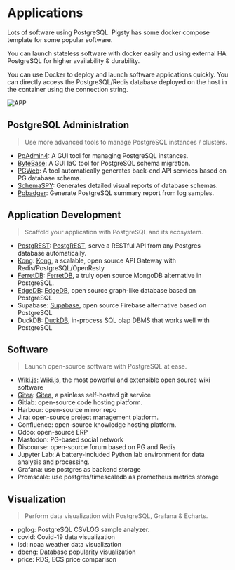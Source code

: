 # Applications

Lots of software using PostgreSQL. Pigsty has some docker compose template for some popular software.

You can launch stateless software with docker easily and using external HA PostgreSQL for higher availability & durability.

You can use Docker to deploy and launch software applications quickly. You can directly access the PostgreSQL/Redis database deployed on the host in the container using the connection string.

![APP](https://user-images.githubusercontent.com/8587410/198838829-f0ea4af2-d33f-4978-a31a-ed81897aa8d1.gif)


## PostgreSQL Administration

> Use more advanced tools to manage PostgreSQL instances / clusters.

* [PgAdmin4](https://github.com/Vonng/pigsty/tree/master/app/pgadmin): A GUI tool for managing PostgreSQL instances.
* [ByteBase](https://github.com/Vonng/pigsty/tree/master/app/bytebase): A GUI IaC tool for PostgreSQL schema migration.
* [PGWeb](https://github.com/Vonng/pigsty/tree/master/app/pgweb): A tool automatically generates back-end API services based on PG database schema.
* [SchemaSPY](https://github.com/Vonng/pigsty/blob/master/bin/schemaspy): Generates detailed visual reports of database schemas.
* [Pgbadger](https://github.com/Vonng/pigsty/blob/master/bin/pglog-summary): Generate PostgreSQL summary report from log samples.


## Application Development

> Scaffold your application with PostgreSQL and its ecosystem.

* [PostgREST](https://github.com/Vonng/pigsty/tree/master/app/postgrest): [PostgREST](https://postgrest.org/en/stable/), serve a RESTful API from any Postgres database automatically.
* [Kong](https://github.com/Vonng/pigsty/tree/master/app/kong): [Kong](https://konghq.com/kong/), a scalable, open source API Gateway with Redis/PostgreSQL/OpenResty
* [FerretDB](https://github.com/Vonng/pigsty/tree/master/app/ferretdb): [FerretDB](https://www.ferretdb.io/), a truly open source MongoDB alternative in PostgreSQL.
* [EdgeDB](https://github.com/Vonng/pigsty/tree/master/app/edgedb): [EdgeDB](https://www.edgedb.com/), open source graph-like database based on PostgreSQL
* Supabase: [Supabase](https://supabase.com/), open source Firebase alternative based on PostgreSQL
* DuckDB: [DuckDB](https://duckdb.org/), in-process SQL olap DBMS that works well with PostgreSQL


## Software 

> Launch open-source software with PostgreSQL at ease.

* [Wiki.js](https://github.com/Vonng/pigsty/tree/master/app/wiki): [Wiki.js](https://js.wiki/), the most powerful and extensible open source wiki software
* [Gitea](https://github.com/Vonng/pigsty/tree/master/app/gitea): [Gitea](https://gitea.io/), a painless self-hosted git service
* Gitlab: open-source code hosting platform.
* Harbour: open-source mirror repo
* Jira: open-source project management platform.
* Confluence: open-source knowledge hosting platform.
* Odoo: open-source ERP
* Mastodon: PG-based social network
* Discourse: open-source forum based on PG and Redis
* Jupyter Lab: A battery-included Python lab environment for data analysis and processing.
* Grafana: use postgres as backend storage
* Promscale: use postgres/timescaledb as prometheus metrics storage


## Visualization

> Perform data visualization with PostgreSQL, Grafana & Echarts.

* pglog: PostgreSQL CSVLOG sample analyzer.
* covid: Covid-19 data visualization
* isd: noaa weather data visualization
* dbeng: Database popularity visualization
* price: RDS, ECS price comparison

